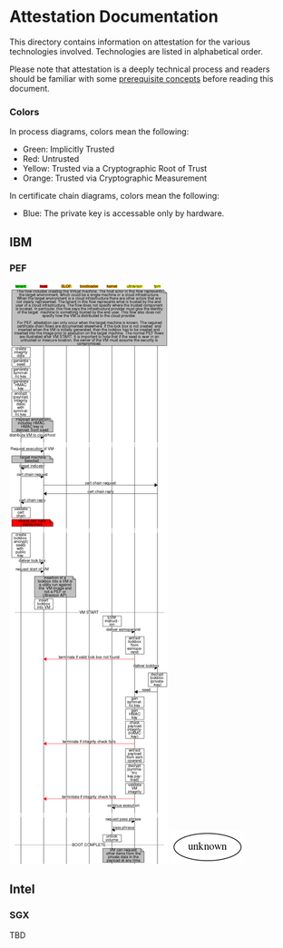 # Attestation Documentation

This directory contains information on attestation for the various
technologies involved. Technologies are listed in alphabetical order.

Please note that attestation is a deeply technical process and readers
should be familiar with some [prerequisite concepts](./prerequisites.md)
before reading this document.

### Colors

In process diagrams, colors mean the following:

* Green: Implicitly Trusted
* Red: Untrusted
* Yellow: Trusted via a Cryptographic Root of Trust
* Orange: Trusted via Cryptographic Measurement

In certificate chain diagrams, colors mean the following:

* Blue: The private key is accessable only by hardware.

## IBM

### PEF

![ibm pef process](./ibm/pef/process.msc.png)
![ibm pef cert chain](./ibm/pef/certchain.dot.png)

## Intel

### SGX

TBD
